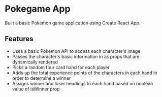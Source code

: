 # Pokegame App

Built a basic Pokemon game application using Create React App.

## Features

* Uses a basic Pokemon API to access each character's image
* Passes the character's basic information in as props that are dynamically rendered
* Picks a random four card hand for each player
* Adds up the total experience points of the characters in each hand in order to determine a winner
* Assigns winner and loser headings to each hand based on boolean value of isWinner prop

